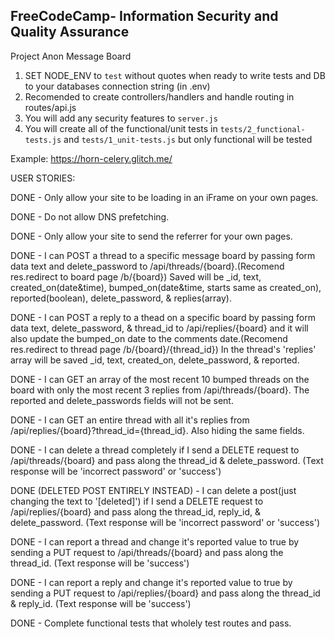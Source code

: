 **FreeCodeCamp**- Information Security and Quality Assurance
------

Project Anon Message Board

1) SET NODE_ENV to `test` without quotes when ready to write tests and DB to your databases connection string (in .env)
2) Recomended to create controllers/handlers and handle routing in routes/api.js
3) You will add any security features to `server.js`
4) You will create all of the functional/unit tests in `tests/2_functional-tests.js` and `tests/1_unit-tests.js` but only functional will be tested

Example: https://horn-celery.glitch.me/




USER STORIES: 

DONE - Only allow your site to be loading in an iFrame on your own pages.

DONE - Do not allow DNS prefetching.

DONE - Only allow your site to send the referrer for your own pages.

DONE - I can POST a thread to a specific message board by passing form data text and delete_password to /api/threads/{board}.(Recomend res.redirect to board page /b/{board}) Saved will be _id, text, created_on(date&time), bumped_on(date&time, starts same as created_on), reported(boolean), delete_password, & replies(array).

DONE - I can POST a reply to a thead on a specific board by passing form data text, delete_password, & thread_id to /api/replies/{board} and it will also update the bumped_on date to the comments date.(Recomend res.redirect to thread page /b/{board}/{thread_id}) In the thread's 'replies' array will be saved _id, text, created_on, delete_password, & reported.

DONE - I can GET an array of the most recent 10 bumped threads on the board with only the most recent 3 replies from /api/threads/{board}. The reported and delete_passwords fields will not be sent.

DONE - I can GET an entire thread with all it's replies from /api/replies/{board}?thread_id={thread_id}. Also hiding the same fields.

DONE - I can delete a thread completely if I send a DELETE request to /api/threads/{board} and pass along the thread_id & delete_password. (Text response will be 'incorrect password' or 'success')

DONE (DELETED POST ENTIRELY INSTEAD) - I can delete a post(just changing the text to '[deleted]') if I send a DELETE request to /api/replies/{board} and pass along the thread_id, reply_id, & delete_password. (Text response will be 'incorrect password' or 'success')

DONE - I can report a thread and change it's reported value to true by sending a PUT request to /api/threads/{board} and pass along the thread_id. (Text response will be 'success')

DONE - I can report a reply and change it's reported value to true by sending a PUT request to /api/replies/{board} and pass along the thread_id & reply_id. (Text response will be 'success')

DONE - Complete functional tests that wholely test routes and pass.